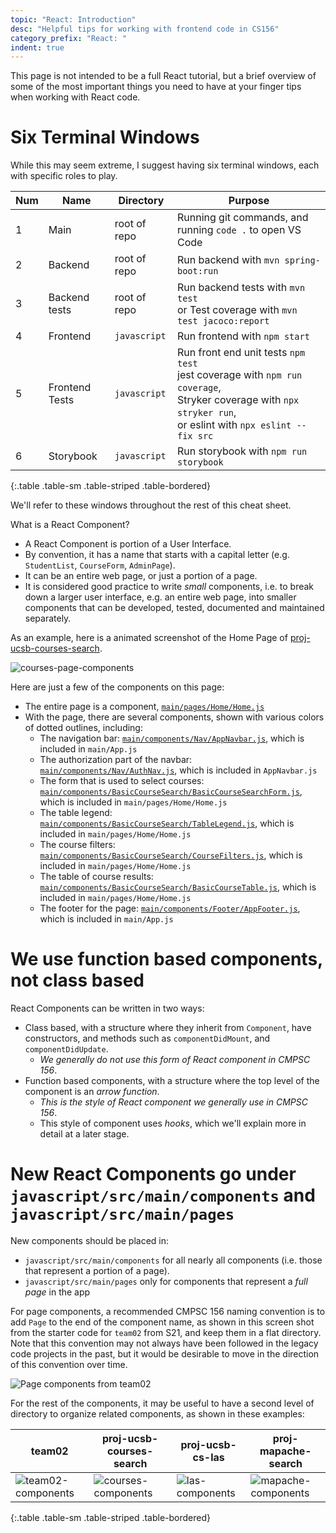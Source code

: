 ```yaml
---
topic: "React: Introduction"
desc: "Helpful tips for working with frontend code in CS156"
category_prefix: "React: "
indent: true
---
```


This page is not intended to be a full React tutorial, but a brief overview of some of the 
most important things you need to have at your finger tips when working with React code.


# Six Terminal Windows

While this may seem extreme, I suggest having six terminal windows, each with specific roles to play.

| Num | Name | Directory | Purpose |
|-----|------|-----------|---------|
| 1 | Main | root of repo | Running git commands, and running `code .` to open VS Code |
| 2 | Backend | root of repo | Run backend with `mvn spring-boot:run` |
| 3 | Backend tests | root of repo | Run backend tests with `mvn test` <br /> or Test coverage with `mvn test jacoco:report` |
| 4 | Frontend | `javascript` | Run frontend with `npm start` |
| 5 | Frontend Tests | `javascript` | Run front end unit tests `npm test`<br /> jest coverage with `npm run coverage`, <br />Stryker coverage with `npx stryker run`, <br /> or eslint with `npx eslint --fix src` |
| 6 | Storybook | `javascript` | Run storybook with `npm run storybook` |
{:.table .table-sm .table-striped .table-bordered}

We'll refer to these windows throughout the rest of this cheat sheet.


What is a React Component?

* A React Component is portion of a User Interface.
* By convention, it has a name that starts with a capital letter (e.g. `StudentList`, `CourseForm`, `AdminPage`).
* It can be an entire web page, or just a portion of a page.
* It is considered good practice to write *small* components, i.e. to break down a larger user interface, e.g. an entire web page,
  into smaller components that can be developed, tested, documented and maintained separately.

As an example, here is a animated screenshot of the Home Page of [proj-ucsb-courses-search](http://proj-ucsb-courses-search.herokuapp.com/).

![courses-page-components](proj-ucsb-courses-search-home-page-components.gif)

Here are just a few of the components on this page:

* The entire page is a component, [`main/pages/Home/Home.js`](https://github.com/ucsb-cs156-s21/proj-ucsb-courses-search/blob/main/javascript/src/main/pages/Home/Home.js)
* With the page, there are several components, shown with various colors of dotted outlines, including:
  -  The navigation bar: [`main/components/Nav/AppNavbar.js`](https://github.com/ucsb-cs156-s21/proj-ucsb-courses-search/blob/main/javascript/src/main/components/Nav/AppNavbar.js), which is included in `main/App.js`
  -  The authorization part of the navbar: [`main/components/Nav/AuthNav.js`](https://github.com/ucsb-cs156-s21/proj-ucsb-courses-search/blob/main/javascript/src/main/components/Nav/AuthNav.js), which is included in `AppNavbar.js`
  -  The form that is used to select courses:  [`main/components/BasicCourseSearch/BasicCourseSearchForm.js`](https://github.com/ucsb-cs156-s21/proj-ucsb-courses-search/blob/main/javascript/src/main/components/BasicCourseSearch/BasicCourseSearchForm.js), which is included in `main/pages/Home/Home.js`
  -   The table legend:  [`main/components/BasicCourseSearch/TableLegend.js`](https://github.com/ucsb-cs156-s21/proj-ucsb-courses-search/blob/main/javascript/src/main/components/BasicCourseSearch/TableLegend.js), which is included in `main/pages/Home/Home.js`
  -   The course filters:  [`main/components/BasicCourseSearch/CourseFilters.js`](https://github.com/ucsb-cs156-s21/proj-ucsb-courses-search/blob/main/javascript/src/main/components/BasicCourseSearch/CourseFilters.js), which is included in `main/pages/Home/Home.js`
  -  The table of course results:  [`main/components/BasicCourseSearch/BasicCourseTable.js`](https://github.com/ucsb-cs156-s21/proj-ucsb-courses-search/blob/main/javascript/src/main/components/BasicCourseSearch/BasicCourseTable.js), which is included in `main/pages/Home/Home.js`
  -  The footer for the page:  [`main/components/Footer/AppFooter.js`](https://github.com/ucsb-cs156-s21/proj-ucsb-courses-search/blob/main/javascript/src/main/components/Footer/AppFooter.js), which is included in `main/App.js`
 

# We use function based components, not class based

React Components can be written in two ways:
* Class based, with a structure where they inherit from `Component`, have constructors, and methods such as `componentDidMount`, and `componentDidUpdate`.  
  - *We generally do not use this form of React component in CMPSC 156*.
* Function based components, with a structure where the top level of the component is an *arrow function*.  
  - *This is the style of React component we generally use in CMPSC 156*.
  - This style of component uses *hooks*, which we'll explain more in detail at a later stage.

# New React Components go under `javascript/src/main/components` and  `javascript/src/main/pages`

New components should be placed in:
* `javascript/src/main/components` for all nearly all components (i.e. those that represent a portion of a page).
* `javascript/src/main/pages` only for components that represent a *full page* in the app

For page components, a recommended CMPSC 156 naming convention is to add `Page` to the end of the component name, as shown in this 
screen shot from the starter code for `team02` from S21, and keep them in a flat directory. Note that this convention may not always have been followed in the legacy code projects in the past, but it would be desirable to move in the direction of this convention over time.
     
![Page components from team02](team02-page-components-50pct.png)   
     
For the rest of the components, it may be useful to have a second level of directory to organize related components,
as shown in these examples:

| team02 | proj-ucsb-courses-search | proj-ucsb-cs-las | proj-mapache-search |
|-|-|-|-|
| ![team02-components](team02-components-50pct.png) | ![courses-components](courses-components-50pct.png)  | ![las-components](las-components-50pct.png)  | ![mapache-components](mapache-components-50pct.png) |
{:.table .table-sm .table-striped .table-bordered}



   

 

